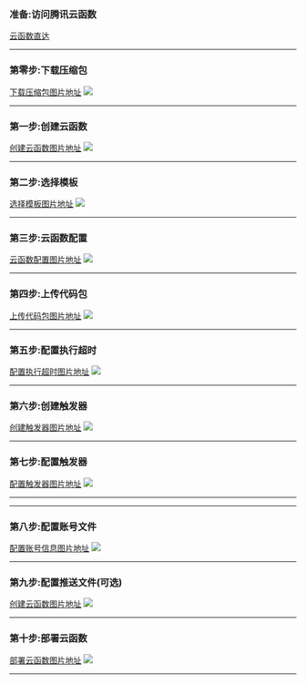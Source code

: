 ### 准备:访问腾讯云函数
[云函数直达](https://console.cloud.tencent.com/scf/list)

---

### 第零步:下载压缩包
[下载压缩包图片地址]()
![](./0.png)

---

### 第一步:创建云函数
[创建云函数图片地址]()
![](./1.png)

---

### 第二步:选择模板
[选择模板图片地址]()
![](./2.png)

---

### 第三步:云函数配置
[云函数配置图片地址]()
![](./3.png)

---

### 第四步:上传代码包
[上传代码包图片地址]()
![](./4.png)

---

### 第五步:配置执行超时
[配置执行超时图片地址]()
![](./5.png)

---

### 第六步:创建触发器
[创建触发器图片地址]()
![](./6.png)

---

### 第七步:配置触发器
[配置触发器图片地址]()
![](./7.png)

---

---

### 第八步:配置账号文件
[配置账号信息图片地址]()
![](./8.png)

---

### 第九步:配置推送文件(可选)
[创建云函数图片地址]()
![](./9.png)

---

### 第十步:部署云函数
[部署云函数图片地址]()
![](./10.png)

---
